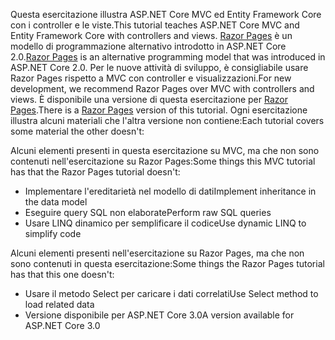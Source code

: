<span data-ttu-id="cac61-101">Questa esercitazione illustra ASP.NET Core MVC ed Entity Framework Core con i controller e le viste.</span><span class="sxs-lookup"><span data-stu-id="cac61-101">This tutorial teaches ASP.NET Core MVC and Entity Framework Core with controllers and views.</span></span> <span data-ttu-id="cac61-102">[Razor Pages](xref:razor-pages/index) è un modello di programmazione alternativo introdotto in ASP.NET Core 2.0.</span><span class="sxs-lookup"><span data-stu-id="cac61-102">[Razor Pages](xref:razor-pages/index) is an alternative programming model that was introduced in ASP.NET Core 2.0.</span></span> <span data-ttu-id="cac61-103">Per le nuove attività di sviluppo, è consigliabile usare Razor Pages rispetto a MVC con controller e visualizzazioni.</span><span class="sxs-lookup"><span data-stu-id="cac61-103">For new development, we recommend Razor Pages over MVC with controllers and views.</span></span> <span data-ttu-id="cac61-104">È disponibile una versione di questa esercitazione per [Razor Pages](xref:data/ef-rp/intro).</span><span class="sxs-lookup"><span data-stu-id="cac61-104">There is a [Razor Pages](xref:data/ef-rp/intro) version of this tutorial.</span></span> <span data-ttu-id="cac61-105">Ogni esercitazione illustra alcuni materiali che l'altra versione non contiene:</span><span class="sxs-lookup"><span data-stu-id="cac61-105">Each tutorial covers some material the other doesn't:</span></span>

<span data-ttu-id="cac61-106">Alcuni elementi presenti in questa esercitazione su MVC, ma che non sono contenuti nell'esercitazione su Razor Pages:</span><span class="sxs-lookup"><span data-stu-id="cac61-106">Some things this MVC tutorial has that the Razor Pages tutorial doesn't:</span></span>

* <span data-ttu-id="cac61-107">Implementare l'ereditarietà nel modello di dati</span><span class="sxs-lookup"><span data-stu-id="cac61-107">Implement inheritance in the data model</span></span>
* <span data-ttu-id="cac61-108">Eseguire query SQL non elaborate</span><span class="sxs-lookup"><span data-stu-id="cac61-108">Perform raw SQL queries</span></span>
* <span data-ttu-id="cac61-109">Usare LINQ dinamico per semplificare il codice</span><span class="sxs-lookup"><span data-stu-id="cac61-109">Use dynamic LINQ to simplify code</span></span>
 
<span data-ttu-id="cac61-110">Alcuni elementi presenti nell'esercitazione su Razor Pages, ma che non sono contenuti in questa esercitazione:</span><span class="sxs-lookup"><span data-stu-id="cac61-110">Some things the Razor Pages tutorial has that this one doesn't:</span></span>

* <span data-ttu-id="cac61-111">Usare il metodo Select per caricare i dati correlati</span><span class="sxs-lookup"><span data-stu-id="cac61-111">Use Select method to load related data</span></span>
* <span data-ttu-id="cac61-112">Versione disponibile per ASP.NET Core 3.0</span><span class="sxs-lookup"><span data-stu-id="cac61-112">A version available for ASP.NET Core 3.0</span></span>
